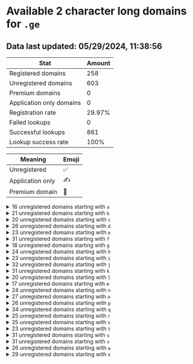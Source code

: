 # Available 2 character long domains for `.ge`

## Data last updated: 05/29/2024, 11:38:56

|Stat|Amount|
|--|--|
|Registered domains|258|
|Unregistered domains|603|
|Premium domains|0|
|Application only domains|0|
|Registration rate|29.97%|
|Failed lookups|0|
|Successful lookups|861|
|Lookup success rate|100%|


|Meaning|Emoji|
|--|--|
|Unregistered|:white_check_mark:|
|Application only|:writing_hand:|
|Premium domain|:gem:|

<details>
<summary>16 unregistered domains starting with <bold><code>a</code></bold></summary>

|Type|Domain|
|--|--|
|:white_check_mark:|`a0.ge`|
|:white_check_mark:|`a2.ge`|
|:white_check_mark:|`a3.ge`|
|:white_check_mark:|`a4.ge`|
|:white_check_mark:|`a5.ge`|
|:white_check_mark:|`a6.ge`|
|:white_check_mark:|`a7.ge`|
|:white_check_mark:|`a8.ge`|
|:white_check_mark:|`a9.ge`|
|:white_check_mark:|`ae.ge`|
|:white_check_mark:|`aj.ge`|
|:white_check_mark:|`al.ge`|
|:white_check_mark:|`aw.ge`|
|:white_check_mark:|`ax.ge`|
|:white_check_mark:|`ay.ge`|
|:white_check_mark:|`az.ge`|
</details>
<details>
<summary>21 unregistered domains starting with <bold><code>b</code></bold></summary>

|Type|Domain|
|--|--|
|:white_check_mark:|`b0.ge`|
|:white_check_mark:|`b1.ge`|
|:white_check_mark:|`b2.ge`|
|:white_check_mark:|`b3.ge`|
|:white_check_mark:|`b4.ge`|
|:white_check_mark:|`b5.ge`|
|:white_check_mark:|`b6.ge`|
|:white_check_mark:|`b7.ge`|
|:white_check_mark:|`b8.ge`|
|:white_check_mark:|`b9.ge`|
|:white_check_mark:|`ba.ge`|
|:white_check_mark:|`bd.ge`|
|:white_check_mark:|`bj.ge`|
|:white_check_mark:|`bk.ge`|
|:white_check_mark:|`bq.ge`|
|:white_check_mark:|`bu.ge`|
|:white_check_mark:|`bv.ge`|
|:white_check_mark:|`bw.ge`|
|:white_check_mark:|`bx.ge`|
|:white_check_mark:|`by.ge`|
|:white_check_mark:|`bz.ge`|
</details>
<details>
<summary>20 unregistered domains starting with <bold><code>c</code></bold></summary>

|Type|Domain|
|--|--|
|:white_check_mark:|`c0.ge`|
|:white_check_mark:|`c2.ge`|
|:white_check_mark:|`c3.ge`|
|:white_check_mark:|`c4.ge`|
|:white_check_mark:|`c5.ge`|
|:white_check_mark:|`c6.ge`|
|:white_check_mark:|`c7.ge`|
|:white_check_mark:|`c8.ge`|
|:white_check_mark:|`cd.ge`|
|:white_check_mark:|`cf.ge`|
|:white_check_mark:|`ci.ge`|
|:white_check_mark:|`cj.ge`|
|:white_check_mark:|`cn.ge`|
|:white_check_mark:|`cq.ge`|
|:white_check_mark:|`cr.ge`|
|:white_check_mark:|`cu.ge`|
|:white_check_mark:|`cw.ge`|
|:white_check_mark:|`cx.ge`|
|:white_check_mark:|`cy.ge`|
|:white_check_mark:|`cz.ge`|
</details>
<details>
<summary>26 unregistered domains starting with <bold><code>d</code></bold></summary>

|Type|Domain|
|--|--|
|:white_check_mark:|`d0.ge`|
|:white_check_mark:|`d1.ge`|
|:white_check_mark:|`d2.ge`|
|:white_check_mark:|`d3.ge`|
|:white_check_mark:|`d4.ge`|
|:white_check_mark:|`d5.ge`|
|:white_check_mark:|`d6.ge`|
|:white_check_mark:|`d7.ge`|
|:white_check_mark:|`d8.ge`|
|:white_check_mark:|`d9.ge`|
|:white_check_mark:|`db.ge`|
|:white_check_mark:|`de.ge`|
|:white_check_mark:|`df.ge`|
|:white_check_mark:|`dg.ge`|
|:white_check_mark:|`dh.ge`|
|:white_check_mark:|`dj.ge`|
|:white_check_mark:|`dn.ge`|
|:white_check_mark:|`dq.ge`|
|:white_check_mark:|`dr.ge`|
|:white_check_mark:|`dt.ge`|
|:white_check_mark:|`du.ge`|
|:white_check_mark:|`dv.ge`|
|:white_check_mark:|`dw.ge`|
|:white_check_mark:|`dx.ge`|
|:white_check_mark:|`dy.ge`|
|:white_check_mark:|`dz.ge`|
</details>
<details>
<summary>23 unregistered domains starting with <bold><code>e</code></bold></summary>

|Type|Domain|
|--|--|
|:white_check_mark:|`e0.ge`|
|:white_check_mark:|`e1.ge`|
|:white_check_mark:|`e2.ge`|
|:white_check_mark:|`e3.ge`|
|:white_check_mark:|`e5.ge`|
|:white_check_mark:|`e6.ge`|
|:white_check_mark:|`e7.ge`|
|:white_check_mark:|`e8.ge`|
|:white_check_mark:|`e9.ge`|
|:white_check_mark:|`ea.ge`|
|:white_check_mark:|`ef.ge`|
|:white_check_mark:|`eh.ge`|
|:white_check_mark:|`ej.ge`|
|:white_check_mark:|`ek.ge`|
|:white_check_mark:|`en.ge`|
|:white_check_mark:|`eo.ge`|
|:white_check_mark:|`ep.ge`|
|:white_check_mark:|`eq.ge`|
|:white_check_mark:|`er.ge`|
|:white_check_mark:|`ew.ge`|
|:white_check_mark:|`ex.ge`|
|:white_check_mark:|`ey.ge`|
|:white_check_mark:|`ez.ge`|
</details>
<details>
<summary>31 unregistered domains starting with <bold><code>f</code></bold></summary>

|Type|Domain|
|--|--|
|:white_check_mark:|`f0.ge`|
|:white_check_mark:|`f1.ge`|
|:white_check_mark:|`f2.ge`|
|:white_check_mark:|`f3.ge`|
|:white_check_mark:|`f4.ge`|
|:white_check_mark:|`f5.ge`|
|:white_check_mark:|`f6.ge`|
|:white_check_mark:|`f7.ge`|
|:white_check_mark:|`f8.ge`|
|:white_check_mark:|`f9.ge`|
|:white_check_mark:|`fa.ge`|
|:white_check_mark:|`fc.ge`|
|:white_check_mark:|`fd.ge`|
|:white_check_mark:|`fg.ge`|
|:white_check_mark:|`fh.ge`|
|:white_check_mark:|`fj.ge`|
|:white_check_mark:|`fk.ge`|
|:white_check_mark:|`fl.ge`|
|:white_check_mark:|`fm.ge`|
|:white_check_mark:|`fn.ge`|
|:white_check_mark:|`fo.ge`|
|:white_check_mark:|`fp.ge`|
|:white_check_mark:|`fq.ge`|
|:white_check_mark:|`fr.ge`|
|:white_check_mark:|`fs.ge`|
|:white_check_mark:|`ft.ge`|
|:white_check_mark:|`fu.ge`|
|:white_check_mark:|`fv.ge`|
|:white_check_mark:|`fw.ge`|
|:white_check_mark:|`fy.ge`|
|:white_check_mark:|`fz.ge`|
</details>
<details>
<summary>18 unregistered domains starting with <bold><code>g</code></bold></summary>

|Type|Domain|
|--|--|
|:white_check_mark:|`g0.ge`|
|:white_check_mark:|`g1.ge`|
|:white_check_mark:|`g4.ge`|
|:white_check_mark:|`g5.ge`|
|:white_check_mark:|`g6.ge`|
|:white_check_mark:|`g7.ge`|
|:white_check_mark:|`g8.ge`|
|:white_check_mark:|`g9.ge`|
|:white_check_mark:|`gf.ge`|
|:white_check_mark:|`gi.ge`|
|:white_check_mark:|`gj.ge`|
|:white_check_mark:|`gk.ge`|
|:white_check_mark:|`gq.ge`|
|:white_check_mark:|`gv.ge`|
|:white_check_mark:|`gw.ge`|
|:white_check_mark:|`gx.ge`|
|:white_check_mark:|`gy.ge`|
|:white_check_mark:|`gz.ge`|
</details>
<details>
<summary>24 unregistered domains starting with <bold><code>h</code></bold></summary>

|Type|Domain|
|--|--|
|:white_check_mark:|`h0.ge`|
|:white_check_mark:|`h1.ge`|
|:white_check_mark:|`h2.ge`|
|:white_check_mark:|`h3.ge`|
|:white_check_mark:|`h4.ge`|
|:white_check_mark:|`h5.ge`|
|:white_check_mark:|`h6.ge`|
|:white_check_mark:|`h7.ge`|
|:white_check_mark:|`h8.ge`|
|:white_check_mark:|`h9.ge`|
|:white_check_mark:|`hb.ge`|
|:white_check_mark:|`hc.ge`|
|:white_check_mark:|`hd.ge`|
|:white_check_mark:|`he.ge`|
|:white_check_mark:|`hf.ge`|
|:white_check_mark:|`hj.ge`|
|:white_check_mark:|`hn.ge`|
|:white_check_mark:|`ho.ge`|
|:white_check_mark:|`ht.ge`|
|:white_check_mark:|`hv.ge`|
|:white_check_mark:|`hw.ge`|
|:white_check_mark:|`hx.ge`|
|:white_check_mark:|`hy.ge`|
|:white_check_mark:|`hz.ge`|
</details>
<details>
<summary>23 unregistered domains starting with <bold><code>i</code></bold></summary>

|Type|Domain|
|--|--|
|:white_check_mark:|`i0.ge`|
|:white_check_mark:|`i1.ge`|
|:white_check_mark:|`i2.ge`|
|:white_check_mark:|`i3.ge`|
|:white_check_mark:|`i4.ge`|
|:white_check_mark:|`i5.ge`|
|:white_check_mark:|`i6.ge`|
|:white_check_mark:|`i7.ge`|
|:white_check_mark:|`i8.ge`|
|:white_check_mark:|`i9.ge`|
|:white_check_mark:|`ia.ge`|
|:white_check_mark:|`ie.ge`|
|:white_check_mark:|`if.ge`|
|:white_check_mark:|`ih.ge`|
|:white_check_mark:|`ii.ge`|
|:white_check_mark:|`ik.ge`|
|:white_check_mark:|`il.ge`|
|:white_check_mark:|`ip.ge`|
|:white_check_mark:|`iu.ge`|
|:white_check_mark:|`iv.ge`|
|:white_check_mark:|`ix.ge`|
|:white_check_mark:|`iy.ge`|
|:white_check_mark:|`iz.ge`|
</details>
<details>
<summary>32 unregistered domains starting with <bold><code>j</code></bold></summary>

|Type|Domain|
|--|--|
|:white_check_mark:|`j0.ge`|
|:white_check_mark:|`j1.ge`|
|:white_check_mark:|`j2.ge`|
|:white_check_mark:|`j3.ge`|
|:white_check_mark:|`j4.ge`|
|:white_check_mark:|`j5.ge`|
|:white_check_mark:|`j6.ge`|
|:white_check_mark:|`j7.ge`|
|:white_check_mark:|`j8.ge`|
|:white_check_mark:|`j9.ge`|
|:white_check_mark:|`ja.ge`|
|:white_check_mark:|`je.ge`|
|:white_check_mark:|`jg.ge`|
|:white_check_mark:|`jh.ge`|
|:white_check_mark:|`ji.ge`|
|:white_check_mark:|`jj.ge`|
|:white_check_mark:|`jk.ge`|
|:white_check_mark:|`jl.ge`|
|:white_check_mark:|`jm.ge`|
|:white_check_mark:|`jn.ge`|
|:white_check_mark:|`jo.ge`|
|:white_check_mark:|`jp.ge`|
|:white_check_mark:|`jq.ge`|
|:white_check_mark:|`jr.ge`|
|:white_check_mark:|`js.ge`|
|:white_check_mark:|`jt.ge`|
|:white_check_mark:|`ju.ge`|
|:white_check_mark:|`jv.ge`|
|:white_check_mark:|`jw.ge`|
|:white_check_mark:|`jx.ge`|
|:white_check_mark:|`jy.ge`|
|:white_check_mark:|`jz.ge`|
</details>
<details>
<summary>31 unregistered domains starting with <bold><code>k</code></bold></summary>

|Type|Domain|
|--|--|
|:white_check_mark:|`k0.ge`|
|:white_check_mark:|`k1.ge`|
|:white_check_mark:|`k3.ge`|
|:white_check_mark:|`k4.ge`|
|:white_check_mark:|`k5.ge`|
|:white_check_mark:|`k6.ge`|
|:white_check_mark:|`k7.ge`|
|:white_check_mark:|`k8.ge`|
|:white_check_mark:|`k9.ge`|
|:white_check_mark:|`kb.ge`|
|:white_check_mark:|`kc.ge`|
|:white_check_mark:|`kd.ge`|
|:white_check_mark:|`ke.ge`|
|:white_check_mark:|`kf.ge`|
|:white_check_mark:|`kg.ge`|
|:white_check_mark:|`kh.ge`|
|:white_check_mark:|`kj.ge`|
|:white_check_mark:|`kl.ge`|
|:white_check_mark:|`km.ge`|
|:white_check_mark:|`kn.ge`|
|:white_check_mark:|`ko.ge`|
|:white_check_mark:|`kp.ge`|
|:white_check_mark:|`kq.ge`|
|:white_check_mark:|`kr.ge`|
|:white_check_mark:|`ks.ge`|
|:white_check_mark:|`kt.ge`|
|:white_check_mark:|`ku.ge`|
|:white_check_mark:|`kv.ge`|
|:white_check_mark:|`kx.ge`|
|:white_check_mark:|`ky.ge`|
|:white_check_mark:|`kz.ge`|
</details>
<details>
<summary>20 unregistered domains starting with <bold><code>l</code></bold></summary>

|Type|Domain|
|--|--|
|:white_check_mark:|`l0.ge`|
|:white_check_mark:|`l1.ge`|
|:white_check_mark:|`l2.ge`|
|:white_check_mark:|`l4.ge`|
|:white_check_mark:|`l5.ge`|
|:white_check_mark:|`l6.ge`|
|:white_check_mark:|`l7.ge`|
|:white_check_mark:|`l8.ge`|
|:white_check_mark:|`l9.ge`|
|:white_check_mark:|`lf.ge`|
|:white_check_mark:|`lg.ge`|
|:white_check_mark:|`lh.ge`|
|:white_check_mark:|`li.ge`|
|:white_check_mark:|`lj.ge`|
|:white_check_mark:|`lq.ge`|
|:white_check_mark:|`ls.ge`|
|:white_check_mark:|`lt.ge`|
|:white_check_mark:|`lu.ge`|
|:white_check_mark:|`ly.ge`|
|:white_check_mark:|`lz.ge`|
</details>
<details>
<summary>17 unregistered domains starting with <bold><code>m</code></bold></summary>

|Type|Domain|
|--|--|
|:white_check_mark:|`m0.ge`|
|:white_check_mark:|`m1.ge`|
|:white_check_mark:|`m4.ge`|
|:white_check_mark:|`m5.ge`|
|:white_check_mark:|`m6.ge`|
|:white_check_mark:|`m8.ge`|
|:white_check_mark:|`m9.ge`|
|:white_check_mark:|`mg.ge`|
|:white_check_mark:|`mj.ge`|
|:white_check_mark:|`mk.ge`|
|:white_check_mark:|`ml.ge`|
|:white_check_mark:|`mo.ge`|
|:white_check_mark:|`mq.ge`|
|:white_check_mark:|`mu.ge`|
|:white_check_mark:|`mv.ge`|
|:white_check_mark:|`mx.ge`|
|:white_check_mark:|`mz.ge`|
</details>
<details>
<summary>24 unregistered domains starting with <bold><code>n</code></bold></summary>

|Type|Domain|
|--|--|
|:white_check_mark:|`n0.ge`|
|:white_check_mark:|`n2.ge`|
|:white_check_mark:|`n3.ge`|
|:white_check_mark:|`n4.ge`|
|:white_check_mark:|`n5.ge`|
|:white_check_mark:|`n6.ge`|
|:white_check_mark:|`n7.ge`|
|:white_check_mark:|`n8.ge`|
|:white_check_mark:|`n9.ge`|
|:white_check_mark:|`nb.ge`|
|:white_check_mark:|`ne.ge`|
|:white_check_mark:|`ni.ge`|
|:white_check_mark:|`nj.ge`|
|:white_check_mark:|`nk.ge`|
|:white_check_mark:|`nl.ge`|
|:white_check_mark:|`nm.ge`|
|:white_check_mark:|`np.ge`|
|:white_check_mark:|`nq.ge`|
|:white_check_mark:|`nu.ge`|
|:white_check_mark:|`nv.ge`|
|:white_check_mark:|`nw.ge`|
|:white_check_mark:|`nx.ge`|
|:white_check_mark:|`ny.ge`|
|:white_check_mark:|`nz.ge`|
</details>
<details>
<summary>27 unregistered domains starting with <bold><code>o</code></bold></summary>

|Type|Domain|
|--|--|
|:white_check_mark:|`o0.ge`|
|:white_check_mark:|`o1.ge`|
|:white_check_mark:|`o3.ge`|
|:white_check_mark:|`o4.ge`|
|:white_check_mark:|`o5.ge`|
|:white_check_mark:|`o6.ge`|
|:white_check_mark:|`o7.ge`|
|:white_check_mark:|`o8.ge`|
|:white_check_mark:|`o9.ge`|
|:white_check_mark:|`oa.ge`|
|:white_check_mark:|`ob.ge`|
|:white_check_mark:|`oc.ge`|
|:white_check_mark:|`oe.ge`|
|:white_check_mark:|`of.ge`|
|:white_check_mark:|`oh.ge`|
|:white_check_mark:|`oi.ge`|
|:white_check_mark:|`oj.ge`|
|:white_check_mark:|`op.ge`|
|:white_check_mark:|`oq.ge`|
|:white_check_mark:|`or.ge`|
|:white_check_mark:|`os.ge`|
|:white_check_mark:|`ot.ge`|
|:white_check_mark:|`ou.ge`|
|:white_check_mark:|`ov.ge`|
|:white_check_mark:|`ow.ge`|
|:white_check_mark:|`oy.ge`|
|:white_check_mark:|`oz.ge`|
</details>
<details>
<summary>26 unregistered domains starting with <bold><code>p</code></bold></summary>

|Type|Domain|
|--|--|
|:white_check_mark:|`p0.ge`|
|:white_check_mark:|`p1.ge`|
|:white_check_mark:|`p2.ge`|
|:white_check_mark:|`p3.ge`|
|:white_check_mark:|`p4.ge`|
|:white_check_mark:|`p5.ge`|
|:white_check_mark:|`p6.ge`|
|:white_check_mark:|`p7.ge`|
|:white_check_mark:|`p8.ge`|
|:white_check_mark:|`p9.ge`|
|:white_check_mark:|`pc.ge`|
|:white_check_mark:|`pe.ge`|
|:white_check_mark:|`pf.ge`|
|:white_check_mark:|`pg.ge`|
|:white_check_mark:|`pi.ge`|
|:white_check_mark:|`pk.ge`|
|:white_check_mark:|`pl.ge`|
|:white_check_mark:|`pn.ge`|
|:white_check_mark:|`pq.ge`|
|:white_check_mark:|`pt.ge`|
|:white_check_mark:|`pu.ge`|
|:white_check_mark:|`pv.ge`|
|:white_check_mark:|`pw.ge`|
|:white_check_mark:|`px.ge`|
|:white_check_mark:|`py.ge`|
|:white_check_mark:|`pz.ge`|
</details>
<details>
<summary>34 unregistered domains starting with <bold><code>q</code></bold></summary>

|Type|Domain|
|--|--|
|:white_check_mark:|`q0.ge`|
|:white_check_mark:|`q1.ge`|
|:white_check_mark:|`q2.ge`|
|:white_check_mark:|`q3.ge`|
|:white_check_mark:|`q4.ge`|
|:white_check_mark:|`q5.ge`|
|:white_check_mark:|`q6.ge`|
|:white_check_mark:|`q7.ge`|
|:white_check_mark:|`q8.ge`|
|:white_check_mark:|`q9.ge`|
|:white_check_mark:|`qa.ge`|
|:white_check_mark:|`qb.ge`|
|:white_check_mark:|`qc.ge`|
|:white_check_mark:|`qd.ge`|
|:white_check_mark:|`qe.ge`|
|:white_check_mark:|`qf.ge`|
|:white_check_mark:|`qg.ge`|
|:white_check_mark:|`qh.ge`|
|:white_check_mark:|`qi.ge`|
|:white_check_mark:|`qj.ge`|
|:white_check_mark:|`qk.ge`|
|:white_check_mark:|`ql.ge`|
|:white_check_mark:|`qm.ge`|
|:white_check_mark:|`qn.ge`|
|:white_check_mark:|`qo.ge`|
|:white_check_mark:|`qp.ge`|
|:white_check_mark:|`qq.ge`|
|:white_check_mark:|`qs.ge`|
|:white_check_mark:|`qu.ge`|
|:white_check_mark:|`qv.ge`|
|:white_check_mark:|`qw.ge`|
|:white_check_mark:|`qx.ge`|
|:white_check_mark:|`qy.ge`|
|:white_check_mark:|`qz.ge`|
</details>
<details>
<summary>25 unregistered domains starting with <bold><code>r</code></bold></summary>

|Type|Domain|
|--|--|
|:white_check_mark:|`r0.ge`|
|:white_check_mark:|`r1.ge`|
|:white_check_mark:|`r3.ge`|
|:white_check_mark:|`r4.ge`|
|:white_check_mark:|`r5.ge`|
|:white_check_mark:|`r6.ge`|
|:white_check_mark:|`r7.ge`|
|:white_check_mark:|`r8.ge`|
|:white_check_mark:|`r9.ge`|
|:white_check_mark:|`rd.ge`|
|:white_check_mark:|`rf.ge`|
|:white_check_mark:|`rh.ge`|
|:white_check_mark:|`rj.ge`|
|:white_check_mark:|`rl.ge`|
|:white_check_mark:|`rm.ge`|
|:white_check_mark:|`rn.ge`|
|:white_check_mark:|`ro.ge`|
|:white_check_mark:|`rp.ge`|
|:white_check_mark:|`rq.ge`|
|:white_check_mark:|`rt.ge`|
|:white_check_mark:|`ru.ge`|
|:white_check_mark:|`rv.ge`|
|:white_check_mark:|`rw.ge`|
|:white_check_mark:|`ry.ge`|
|:white_check_mark:|`rz.ge`|
</details>
<details>
<summary>25 unregistered domains starting with <bold><code>s</code></bold></summary>

|Type|Domain|
|--|--|
|:white_check_mark:|`s0.ge`|
|:white_check_mark:|`s1.ge`|
|:white_check_mark:|`s2.ge`|
|:white_check_mark:|`s3.ge`|
|:white_check_mark:|`s5.ge`|
|:white_check_mark:|`s6.ge`|
|:white_check_mark:|`s7.ge`|
|:white_check_mark:|`s8.ge`|
|:white_check_mark:|`s9.ge`|
|:white_check_mark:|`sc.ge`|
|:white_check_mark:|`se.ge`|
|:white_check_mark:|`sh.ge`|
|:white_check_mark:|`si.ge`|
|:white_check_mark:|`sj.ge`|
|:white_check_mark:|`sk.ge`|
|:white_check_mark:|`sn.ge`|
|:white_check_mark:|`sp.ge`|
|:white_check_mark:|`sq.ge`|
|:white_check_mark:|`st.ge`|
|:white_check_mark:|`su.ge`|
|:white_check_mark:|`sv.ge`|
|:white_check_mark:|`sw.ge`|
|:white_check_mark:|`sx.ge`|
|:white_check_mark:|`sy.ge`|
|:white_check_mark:|`sz.ge`|
</details>
<details>
<summary>23 unregistered domains starting with <bold><code>t</code></bold></summary>

|Type|Domain|
|--|--|
|:white_check_mark:|`t0.ge`|
|:white_check_mark:|`t1.ge`|
|:white_check_mark:|`t2.ge`|
|:white_check_mark:|`t3.ge`|
|:white_check_mark:|`t4.ge`|
|:white_check_mark:|`t5.ge`|
|:white_check_mark:|`t6.ge`|
|:white_check_mark:|`t7.ge`|
|:white_check_mark:|`t8.ge`|
|:white_check_mark:|`t9.ge`|
|:white_check_mark:|`tf.ge`|
|:white_check_mark:|`th.ge`|
|:white_check_mark:|`ti.ge`|
|:white_check_mark:|`tj.ge`|
|:white_check_mark:|`tk.ge`|
|:white_check_mark:|`tn.ge`|
|:white_check_mark:|`to.ge`|
|:white_check_mark:|`tq.ge`|
|:white_check_mark:|`ts.ge`|
|:white_check_mark:|`tu.ge`|
|:white_check_mark:|`tw.ge`|
|:white_check_mark:|`ty.ge`|
|:white_check_mark:|`tz.ge`|
</details>
<details>
<summary>31 unregistered domains starting with <bold><code>u</code></bold></summary>

|Type|Domain|
|--|--|
|:white_check_mark:|`u0.ge`|
|:white_check_mark:|`u1.ge`|
|:white_check_mark:|`u2.ge`|
|:white_check_mark:|`u3.ge`|
|:white_check_mark:|`u4.ge`|
|:white_check_mark:|`u5.ge`|
|:white_check_mark:|`u6.ge`|
|:white_check_mark:|`u7.ge`|
|:white_check_mark:|`u8.ge`|
|:white_check_mark:|`u9.ge`|
|:white_check_mark:|`ua.ge`|
|:white_check_mark:|`uc.ge`|
|:white_check_mark:|`ud.ge`|
|:white_check_mark:|`ue.ge`|
|:white_check_mark:|`uf.ge`|
|:white_check_mark:|`ug.ge`|
|:white_check_mark:|`uh.ge`|
|:white_check_mark:|`ui.ge`|
|:white_check_mark:|`uj.ge`|
|:white_check_mark:|`uk.ge`|
|:white_check_mark:|`ul.ge`|
|:white_check_mark:|`um.ge`|
|:white_check_mark:|`uo.ge`|
|:white_check_mark:|`up.ge`|
|:white_check_mark:|`uq.ge`|
|:white_check_mark:|`ut.ge`|
|:white_check_mark:|`uu.ge`|
|:white_check_mark:|`uv.ge`|
|:white_check_mark:|`uw.ge`|
|:white_check_mark:|`uy.ge`|
|:white_check_mark:|`uz.ge`|
</details>
<details>
<summary>31 unregistered domains starting with <bold><code>v</code></bold></summary>

|Type|Domain|
|--|--|
|:white_check_mark:|`v0.ge`|
|:white_check_mark:|`v1.ge`|
|:white_check_mark:|`v2.ge`|
|:white_check_mark:|`v3.ge`|
|:white_check_mark:|`v4.ge`|
|:white_check_mark:|`v5.ge`|
|:white_check_mark:|`v6.ge`|
|:white_check_mark:|`v7.ge`|
|:white_check_mark:|`v8.ge`|
|:white_check_mark:|`v9.ge`|
|:white_check_mark:|`va.ge`|
|:white_check_mark:|`vb.ge`|
|:white_check_mark:|`vc.ge`|
|:white_check_mark:|`vd.ge`|
|:white_check_mark:|`vf.ge`|
|:white_check_mark:|`vg.ge`|
|:white_check_mark:|`vh.ge`|
|:white_check_mark:|`vi.ge`|
|:white_check_mark:|`vj.ge`|
|:white_check_mark:|`vk.ge`|
|:white_check_mark:|`vl.ge`|
|:white_check_mark:|`vn.ge`|
|:white_check_mark:|`vo.ge`|
|:white_check_mark:|`vp.ge`|
|:white_check_mark:|`vq.ge`|
|:white_check_mark:|`vt.ge`|
|:white_check_mark:|`vu.ge`|
|:white_check_mark:|`vv.ge`|
|:white_check_mark:|`vx.ge`|
|:white_check_mark:|`vy.ge`|
|:white_check_mark:|`vz.ge`|
</details>
<details>
<summary>26 unregistered domains starting with <bold><code>w</code></bold></summary>

|Type|Domain|
|--|--|
|:white_check_mark:|`w0.ge`|
|:white_check_mark:|`w1.ge`|
|:white_check_mark:|`w3.ge`|
|:white_check_mark:|`w4.ge`|
|:white_check_mark:|`w5.ge`|
|:white_check_mark:|`w6.ge`|
|:white_check_mark:|`w7.ge`|
|:white_check_mark:|`w9.ge`|
|:white_check_mark:|`wb.ge`|
|:white_check_mark:|`wc.ge`|
|:white_check_mark:|`wd.ge`|
|:white_check_mark:|`we.ge`|
|:white_check_mark:|`wf.ge`|
|:white_check_mark:|`wg.ge`|
|:white_check_mark:|`wj.ge`|
|:white_check_mark:|`wl.ge`|
|:white_check_mark:|`wn.ge`|
|:white_check_mark:|`wo.ge`|
|:white_check_mark:|`wp.ge`|
|:white_check_mark:|`wq.ge`|
|:white_check_mark:|`wr.ge`|
|:white_check_mark:|`ws.ge`|
|:white_check_mark:|`wu.ge`|
|:white_check_mark:|`wx.ge`|
|:white_check_mark:|`wy.ge`|
|:white_check_mark:|`wz.ge`|
</details>
<details>
<summary>29 unregistered domains starting with <bold><code>x</code></bold></summary>

|Type|Domain|
|--|--|
|:white_check_mark:|`x0.ge`|
|:white_check_mark:|`x1.ge`|
|:white_check_mark:|`x3.ge`|
|:white_check_mark:|`x4.ge`|
|:white_check_mark:|`x5.ge`|
|:white_check_mark:|`x6.ge`|
|:white_check_mark:|`xa.ge`|
|:white_check_mark:|`xb.ge`|
|:white_check_mark:|`xc.ge`|
|:white_check_mark:|`xd.ge`|
|:white_check_mark:|`xe.ge`|
|:white_check_mark:|`xf.ge`|
|:white_check_mark:|`xg.ge`|
|:white_check_mark:|`xh.ge`|
|:white_check_mark:|`xi.ge`|
|:white_check_mark:|`xj.ge`|
|:white_check_mark:|`xk.ge`|
|:white_check_mark:|`xm.ge`|
|:white_check_mark:|`xn.ge`|
|:white_check_mark:|`xo.ge`|
|:white_check_mark:|`xq.ge`|
|:white_check_mark:|`xr.ge`|
|:white_check_mark:|`xs.ge`|
|:white_check_mark:|`xt.ge`|
|:white_check_mark:|`xv.ge`|
|:white_check_mark:|`xw.ge`|
|:white_check_mark:|`xx.ge`|
|:white_check_mark:|`xy.ge`|
|:white_check_mark:|`xz.ge`|
</details>